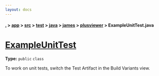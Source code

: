 ```yaml
---
layout: docs
---
```

#### [.](./../../../../../../index) > [app](./../../../../../index) > [src](./../../../../index) > [test](./../../../index) > [java](./../../index) > [james](./../index) > [plusviewer](./index) > **ExampleUnitTest.java**

# [ExampleUnitTest](https://github.com/TheAndroidMaster/PlusViewer/blob/master/app/src/test/java/james/plusviewer/ExampleUnitTest.java#L8)

**Type:** `public` `class`

To work on unit tests, switch the Test Artifact in the Build Variants view. 












